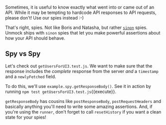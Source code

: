 Sometimes, it is useful to know exactly what went into or came out of an API.  While it may be tempting to hardcode API responses to API requests, please don't! Use our spies instead :-)

That's right, spies. Not like Boris and Natasha, but rather [`sinon`](https://www.sinon.org) spies. Unmock ships with `sinon` spies that let you make powerful assertions about how your API should behave.

## Spy vs Spy

Let's check out `getUsersForUI3.test.js`. We want to make sure that the response includes the *complete* response from the server *and* a `timestamp` and a `newlyFetched` field.

To do this, we'll use `example.spy.getResponseBody()`. See it in action by running `npm test getUsersForUI3.test.js`{{execute}}.

`getResponseBody` has cousins like `postResponseBody`, `postRequestHeaders` and basically anything you'll need to write some amazing assertions. And, if you're using the `runner`, don't forget to call `resetHistory` if you want a clean state for your spies!
